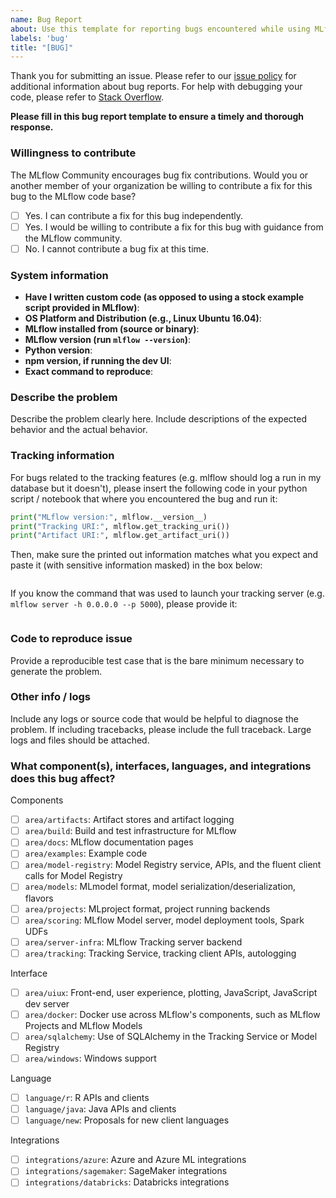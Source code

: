 ```yaml
---
name: Bug Report
about: Use this template for reporting bugs encountered while using MLflow.
labels: 'bug'
title: "[BUG]"
---
```

Thank you for submitting an issue. Please refer to our [issue policy](https://www.github.com/mlflow/mlflow/blob/master/ISSUE_POLICY.md) for additional information about bug reports. For help with debugging your code, please refer to [Stack Overflow](https://stackoverflow.com/questions/tagged/mlflow).

**Please fill in this bug report template to ensure a timely and thorough response.**

### Willingness to contribute
The MLflow Community encourages bug fix contributions. Would you or another member of your organization be willing to contribute a fix for this bug to the MLflow code base?

- [ ] Yes. I can contribute a fix for this bug independently.
- [ ] Yes. I would be willing to contribute a fix for this bug with guidance from the MLflow community.
- [ ] No. I cannot contribute a bug fix at this time.

### System information
- **Have I written custom code (as opposed to using a stock example script provided in MLflow)**:
- **OS Platform and Distribution (e.g., Linux Ubuntu 16.04)**:
- **MLflow installed from (source or binary)**:
- **MLflow version (run ``mlflow --version``)**:
- **Python version**:
- **npm version, if running the dev UI**:
- **Exact command to reproduce**:

### Describe the problem
Describe the problem clearly here. Include descriptions of the expected behavior and the actual behavior.

### Tracking information

<!-- This section is optional -->

For bugs related to the tracking features (e.g. mlflow should log a run in my database but it doesn't), please insert the following code in your python script / notebook that where you encountered the bug and run it:

```python
print("MLflow version:", mlflow.__version__)
print("Tracking URI:", mlflow.get_tracking_uri())
print("Artifact URI:", mlflow.get_artifact_uri())
```

Then, make sure the printed out information matches what you expect and paste it (with sensitive information masked) in the box below:

```
```

If you know the command that was used to launch your tracking server (e.g. `mlflow server -h 0.0.0.0 --p 5000`), please provide it:

```
```

### Code to reproduce issue
Provide a reproducible test case that is the bare minimum necessary to generate the problem.
### Other info / logs
Include any logs or source code that would be helpful to diagnose the problem. If including tracebacks, please include the full traceback. Large logs and files should be attached.

### What component(s), interfaces, languages, and integrations does this bug affect?
Components 
- [ ] `area/artifacts`: Artifact stores and artifact logging
- [ ] `area/build`: Build and test infrastructure for MLflow
- [ ] `area/docs`: MLflow documentation pages
- [ ] `area/examples`: Example code
- [ ] `area/model-registry`: Model Registry service, APIs, and the fluent client calls for Model Registry
- [ ] `area/models`: MLmodel format, model serialization/deserialization, flavors
- [ ] `area/projects`: MLproject format, project running backends
- [ ] `area/scoring`: MLflow Model server, model deployment tools, Spark UDFs
- [ ] `area/server-infra`: MLflow Tracking server backend
- [ ] `area/tracking`: Tracking Service, tracking client APIs, autologging

Interface 
- [ ] `area/uiux`: Front-end, user experience, plotting, JavaScript, JavaScript dev server
- [ ] `area/docker`: Docker use across MLflow's components, such as MLflow Projects and MLflow Models
- [ ] `area/sqlalchemy`: Use of SQLAlchemy in the Tracking Service or Model Registry
- [ ] `area/windows`: Windows support

Language 
- [ ] `language/r`: R APIs and clients
- [ ] `language/java`: Java APIs and clients
- [ ] `language/new`: Proposals for new client languages

Integrations
- [ ] `integrations/azure`: Azure and Azure ML integrations
- [ ] `integrations/sagemaker`: SageMaker integrations
- [ ] `integrations/databricks`: Databricks integrations
